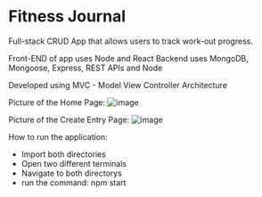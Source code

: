 # Fitness Journal
Full-stack CRUD App that allows users to track work-out progress.

Front-END of app uses Node and React
Backend uses MongoDB, Mongoose, Express, REST APIs and Node

Developed using MVC - Model View Controller Architecture

Picture of the Home Page:
![image](https://user-images.githubusercontent.com/95652335/219506537-5d3b5a80-3005-4792-bc26-54a7322ff583.png)

Picture of the Create Entry Page:
![image](https://user-images.githubusercontent.com/95652335/219506314-1a61c831-811b-49a8-8de0-3389c0504e51.png)

How to run the application:
- Import both directories
- Open two different terminals
- Navigate to both directorys
- run the command: npm start
